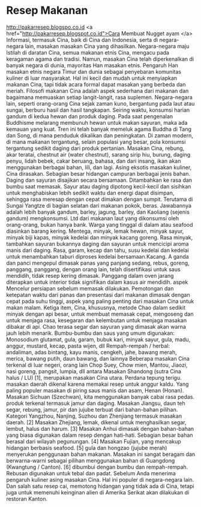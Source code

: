 # Resep Makanan
http://pakarresep.blogspo.co.id &lt;a href="http://pakarresep.blogspot.co.id">Cara Membuat Nugget ayam &lt;/a> Informasi, termasuk Cina, baik di Cina dan Indonesia, serta di negara-negara lain, masakan masakan Cina yang dihasilkan. Negara-negara maju Istilah di daratan Cina, semua makanan etnis Cina, mengacu pada keragaman agama dan tradisi. Namun, masakan Cina telah diperkenalkan di banyak negara di dunia, mayoritas Han masakan etnis. Pengaruh Han masakan etnis negara Timur dan dunia sebagai penyebaran komunitas kuliner di luar masyarakat. Hal ini kecil dan mudah untuk menyiapkan makanan Cina, tapi tidak acara formal dapat masakan yang berbeda dan meriah. Filosofi makanan Cina adalah aspek sederhana dari makanan dan bagaimana memuaskan setiap langit-langit, rasa suplemen. Negara-negara lain, seperti orang-orang Cina sejak zaman kuno, bergantung pada laut atau sungai, berburu hasil dan hasil tangkapan. Seiring waktu, konsumsi harian gandum di kedua hewan dan produk daging. Pada saat pengenalan Buddhisme melarang membunuh hewan untuk makan sayuran, maka ada kemauan yang kuat. Tren ini telah banyak memeluk agama Buddha di Tang dan Song, di mana penduduk dikalikan dan peningkatan. Di zaman modern, di mana makanan tergantung, selain populasi yang besar, pola konsumsi tergantung sedikit daging dari produk pertanian. Masakan Cina, rebung, akar teratai, chestnut air (water chestnut), sarang sirip hiu, burung, daging penyu, lidah bebek, cakar beruang, bahasa, dan dari insang, ikan akan menggunakan berbagai bahan, lili, dan lagi. Asing eksotis masakan kuliner, Cina dirasakan. Sebagian besar hidangan campuran berbagai jenis bahan. Daging dan sayuran disajikan secara bersamaan. Ditambahkan ke rasa dan bumbu saat memasak. Sayur atau daging dipotong kecil-kecil dan sisihkan untuk menghabiskan lebih sedikit waktu dan energi dapat disimpan, sehingga rasa meresap dengan cepat dimakan dengan sumpit. Terutama di Sungai Yangtze di bagian selatan dari makanan pokok, beras. Jawabannya adalah lebih banyak gandum, barley, jagung, barley, dan Kaoliang (sejenis gandum) mengkonsumsi. Ltd dari makanan laut yang dikonsumsi oleh orang-orang, bukan hanya bank. Warga yang tinggal di dalam atau seafood diasinkan barang kering. Mentega, minyak, lemak hewan, minyak sayur, minyak biji kapas, minyak kedelai dan minyak kacang goreng. Rasa minyak, tambahkan sayuran bukannya daging dan sayuran untuk mencicipi aroma manis dari daging. Rasa, garam, kecap dan tahu, susu kedelai dan kedelai untuk menambahkan taburi diproses kedelai bersamaan.Kacang. A ganda dan panci mengepul dimasak panas yang panjang sedang, rebus, goreng, panggang, panggang, dengan orang lain, telah disertifikasi untuk saus mendidih, tidak resep kering dimasak. Panggang dalam oven jarang diterapkan untuk interior tidak signifikan dalam kasus air mendidih. aspek Mencelur persiapan sebelum memasak dilakukan. Pemotongan dan ketepatan waktu dari panas dan presentasi dari makanan dimasak dengan cepat pada suhu tinggi, aspek yang paling penting dari masakan Cina untuk makan malam. Ketiga item, Cina, khususnya, metode Chao dalam sedikit minyak dengan api besar, untuk membuat memasak cepat, mengoseng dan untuk menjaga rasa, kesegaran dan kelembutan untuk menjaga masakan dibakar di api. Chao terasa segar dan sayuran yang dimasak akan warna jauh lebih menarik. Bumbu-bumbu dan saus yang umum digunakan: Monosodium glutamat, gula, garam, bubuk kari, minyak sayur, gula, madu, anggur, mustard, kecap, pasta wijen, dll Rempah-rempah / herbal: andaliman, adas bintang, kayu manis, cengkeh, jahe, bawang merah, merica, bawang putih, daun bawang, dan lainnya Beberapa masakan Cina terkenal di luar negeri, orang lain Chop Suey, Chow mien, Mantou, Jiaozi, nasi goreng, pangsit, lumpia, dll antara Masakan Shandong (sutra Cina halus / LU) [1], merupakan masakan Cina utara. Perdana tepung terigu. masakan daerah dikenal karena memakai resep untuk anggur kaldu. Yang paling populer masakan di piring saus manis dan asam, Henan (Honan). Masakan Sichuan (Szechwan), kita menggunakan banyak cabai rasa pedas. produk terkenal termasuk jamur dan daging. Masakan Jiangsu, daun teh segar, rebung, jamur, pir dan jujube terbuat dari bahan-bahan pilihan. Kategori Yangzhou, Nanjing, Suzhou dan Zhenjiang termasuk masakan daerah. [2] Masakan Zhejiang, lemak, dikenal untuk menghasilkan segar, lembut, halus dan harum. [3] Masakan Anhui dimasak dengan bahan-bahan yang biasa digunakan dalam resep dengan hati-hati. Sebagian besar bahan berasal dari wilayah pegunungan. [4] Masakan Fujian, yang mencakup hidangan berbasis seafood. [5] gula dan hongzao (jujube merah) menyerukan penggunaan bahan makanan. Masakan ini sangat beragam dan berwarna-warni sebagai pilihan menggunakan bahan di Guangdong (Kwangtung / Canton). [6] dibumbui dengan bumbu dan rempah-rempah. Rebusan digunakan untuk tebal dan padat. Sebelum Anda menerima pengaruh kuliner asing masakan Cina. Hal ini populer di negara-negara lain. Dan salah satu resep cai, memotong hidangan yang tidak ada di Cina, tetapi juga untuk memenuhi keinginan alien di Amerika Serikat akan dilakukan di restoran Kanton.
